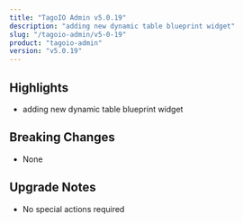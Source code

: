 ```yaml
---
title: "TagoIO Admin v5.0.19"
description: "adding new dynamic table blueprint widget"
slug: "/tagoio-admin/v5-0-19"
product: "tagoio-admin"
version: "v5.0.19"
---
```


## Highlights

- adding new dynamic table blueprint widget

## Breaking Changes

- None

## Upgrade Notes

- No special actions required
